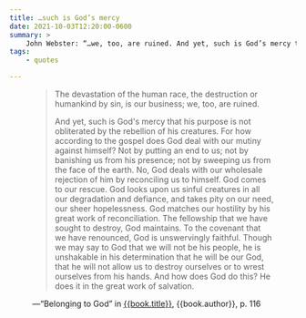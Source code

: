 ```yaml
---
title: …such is God’s mercy
date: 2021-10-03T12:20:00-0600
summary: >
    John Webster: “…we, too, are ruined. And yet, such is God’s mercy that his purpose is not obliterated by the rebellion of his creatures.”
tags:
    - quotes

---
```


<figure class='quotation'>

> The devastation of the human race, the destruction or humankind by sin, is our business; we, too, are ruined.
> 
> And yet, such is God's mercy that his purpose is not obliterated by the rebellion of his creatures. For how according to the gospel does God deal with our mutiny against himself? Not by putting an end to us; not by banishing us from his presence; not by sweeping us from the face of the earth. No, God deals with our wholesale rejection of him by reconciling us to himself. God comes to our rescue. God looks upon us sinful creatures in all our degradation and defiance, and takes pity on our need, our sheer hopelessness. God matches our hostility by his great work of reconciliation. The fellowship that we have sought to destroy, God maintains. To the covenant that we have renounced, God is unswervingly faithful. Though we may say to God that we will not be his people, he is unshakable in his determination that he will be our God, that he will not allow us to destroy ourselves or to wrest ourselves from his hands. And how does God do this? He does it in the great work of salvation.

<figcaption>—“Belonging to God” in <a href="{{book.link}}">{{book.title}}</a>, {{book.author}}, p. 116</figcaption>

</figure>